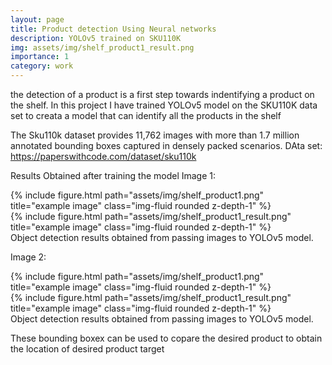 ```yaml
---
layout: page
title: Product detection Using Neural networks
description: YOLOv5 trained on SKU110K
img: assets/img/shelf_product1_result.png
importance: 1
category: work
---
```


the detection of a product is a first step towards indentifying a product on the shelf. In this project I have trained YOLOv5 model on the SKU110K data set to creata a model that can identify all the products in the shelf  

The Sku110k dataset provides 11,762 images with more than 1.7 million annotated bounding boxes captured in densely packed scenarios.
DAta set: https://paperswithcode.com/dataset/sku110k


Results Obtained after training the model
Image 1:  
<div class="row">
    <div class="col-sm mt-3 mt-md-0">
        {% include figure.html path="assets/img/shelf_product1.png" title="example image" class="img-fluid rounded z-depth-1" %}
    </div>
    <div class="col-sm mt-3 mt-md-0">
        {% include figure.html path="assets/img/shelf_product1_result.png" title="example image" class="img-fluid rounded z-depth-1" %}
    </div>
</div>
<div class="caption">
    Object detection results obtained from passing images to YOLOv5 model.
</div>

Image 2:   
<div class="row">
    <div class="col-sm mt-3 mt-md-0">
        {% include figure.html path="assets/img/shelf_product1.png" title="example image" class="img-fluid rounded z-depth-1" %}
    </div>
    <div class="col-sm mt-3 mt-md-0">
        {% include figure.html path="assets/img/shelf_product1_result.png" title="example image" class="img-fluid rounded z-depth-1" %}
    </div>
</div>
<div class="caption">
    Object detection results obtained from passing images to YOLOv5 model.
</div>

These bounding boxex can be used to copare the desired product to obtain the location of desired product target



<!--
The code is simple.
Just wrap your images with `<div class="col-sm">` and place them inside `<div class="row">` (read more about the <a href="https://getbootstrap.com/docs/4.4/layout/grid/">Bootstrap Grid</a> system).
To make images responsive, add `img-fluid` class to each; for rounded corners and shadows use `rounded` and `z-depth-1` classes.
Here's the code for the last row of images above:
-->
